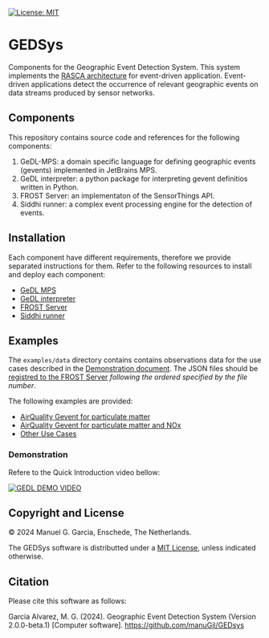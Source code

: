 
[![License: MIT](https://img.shields.io/badge/License-MIT-yellow.svg)](https://opensource.org/licenses/MIT)

# GEDSys

Components for the Geographic Event Detection System. This system implements the [RASCA architecture](https://doi.org/10.3390/s19061372) for event-driven application. Event-driven applications detect the occurrence of relevant geographic events on data streams produced by sensor networks.

## Components

This repository contains source code and references for the following components:

1. GeDL-MPS: a domain specific language for defining geographic events (gevents) implemented in JetBrains MPS.
2. GeDL interpreter: a python package for interpreting gevent definitios written in Python.
3. FROST Server: an implementaton of the SensorThings API.
4. Siddhi runner: a complex event processing engine for the detection of events.

## Installation

Each component have different requirements, therefore we provide separated instructions for them. Refer to the following resources to install and deploy each component:

- [GeDL MPS](./GeDL/README.md)
- [GeDL interpreter](./gedl-interpreter/README.md)
- [FROST Server](./frost-server/README.md)
- [Siddhi runner](./siddhi-runner/README.md)

## Examples

The `examples/data` directory contains contains observations data for the use cases described in the [Demonstration document](./examples/DEMO.md). The JSON files should be [registred to the FROST Server](./frost-server/README.md) *following the ordered specified by the file number*. 

The following examples are provided:

- [AirQuality Gevent for particulate matter ](./examples/DEMO.md#use-case-1--airquality-gevent-for)
- [AirQuality Gevent for particulate matter and NOx](./examples/DEMO.md#use-case-2-airquality-gevent-for--and)
- [Other Use Cases](./examples/DEMO.md#other-use-cases)

### Demonstration

Refere to the Quick Introduction video bellow:

[![GEDL DEMO VIDEO](https://img.youtube.com/vi/GbzLG-fBTn8/0.jpg)](https://www.youtube.com/watch?v=GbzLG-fBTn8)

## Copyright and License

&copy; 2024 Manuel G. Garcia, Enschede, The Netherlands. 

The GEDSys software is distributted under a [MIT License](./LICENSE), unless indicated otherwise.

## Citation

Please cite this software as follows:

Garcia Alvarez, M. G. (2024). Geographic Event Detection System (Version 2.0.0-beta.1) [Computer software]. https://github.com/manuGil/GEDsys

 
